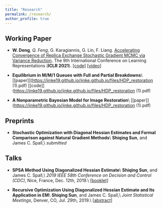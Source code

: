 ```yaml
---
title: "Research"
permalink: /research/
author_profile: true
---
```


Working Paper
---

* **W. Deng**<sup>*</sup>, Q. Feng<sup>*</sup>, G. Karagiannis, G. Lin, F. Liang. [Accelerating Convergence of Replica Exchange Stochastic Gradient MCMC via Variance Reduction](https://openreview.net/pdf?id=iOnhIy-a-0n). The 9th International Conference on Learning Representations (**ICLR 2021**). [\[code\]](https://github.com/WayneDW/Variance_Reduced_Replica_Exchange_SGMCMC) [\[video\]](https://studio.slideslive.com/web_recorder/share/34145?s=9a76d5cb-b294-40a1-8987-bc44fa80d61e)

* **Equilibrium in M/M/1 Queues with Full and Partial Breakdowns**\\
  [[paper]](https://jinke19.github.io/jinke.github.io/files/HDP_restoration (1).pdf) [[code]](https://jinke19.github.io/jinke.github.io/files/HDP_restoration (1).pdf)

* **A Nonparametric Bayesian Model for Image Restoration**\\
  [[paper]](https://jinke19.github.io/jinke.github.io/files/HDP_restoration (1).pdf)


Preprints
---
* **Stochastic Optimization with Diagonal Hessian Estimates and Formal Comparison against Natural Gradient Methods**\\
  **Shiqing Sun**, and James C. Spall,\\
  _submitted_

Talks
---
* **SPSA Method Using Diagonalized Hessian Estimate**\\
  **Shiqing Sun**, and James C. Spall,\\
  _2019 IEEE 58th Conference on Decision and Control (CDC)_, Nice, France, Dec. 12th, 2019.\\
  [[booklet]](https://cdc2019.ieeecss.org/files/CDC2019Booklet.pdf)
  
* **Recursive Optimization Using Diagonalized Hessian Estimate and Its Application in EM**\\
  **Shiqing Sun**, and James C. Spall,\\
  _Joint Statistical Meetings_, Denver, CO, Jul. 29th, 2019.\\
  [[abstract]](https://ww2.amstat.org/meetings/jsm/2019/onlineprogram/AbstractDetails.cfm?abstractid=307324)
